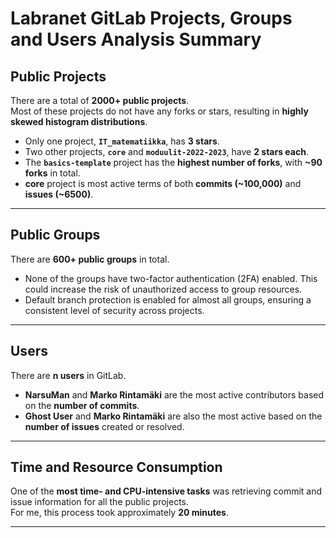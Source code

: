 # Labranet GitLab Projects, Groups and Users Analysis Summary

## Public Projects

There are a total of **2000+ public projects**.  
Most of these projects do not have any forks or stars, resulting in **highly skewed histogram distributions**.

- Only one project, **`IT_matematiikka`**, has **3 stars**.  
- Two other projects, **`core`** and **`moduulit-2022-2023`**, have **2 stars each**.  
- The **`basics-template`** project has the **highest number of forks**, with **~90 forks** in total.
- **core** project is most active terms of both **commits (~100,000)** and **issues (~6500)**.

---

## Public Groups

There are **600+ public groups** in total.

- None of the groups have two-factor authentication (2FA) enabled. This could increase the risk of unauthorized access to group resources.
- Default branch protection is enabled for almost all groups, ensuring a consistent level of security across projects.

---

## Users

There are **n users** in GitLab.

- **NarsuMan** and **Marko Rintamäki** are the most active contributors based on the **number of commits**.  
- **Ghost User** and **Marko Rintamäki** are also the most active based on the **number of issues** created or resolved.

---

## Time and Resource Consumption

One of the **most time- and CPU-intensive tasks** was retrieving commit and issue information for all the public projects.  
For me, this process took approximately **20 minutes**.

---
